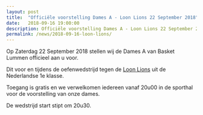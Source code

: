 ```yaml
---
layout: post
title:  "Officiële voorstelling Dames A - Loon Lions 22 September 2018"
date:   2018-09-16 19:00:00
description: Officiële voorstelling Dames A - Loon Lions 22 September 2018.
permalink: /news/2018-09-16-loon-lions/
---
```


Op Zaterdag 22 September 2018 stellen wij de Dames A van Basket Lummen officieel aan u voor.

Dit voor en tijdens de oefenwedstrijd tegen de [Loon Lions](https://www.facebook.com/loon.lions.5/) uit de Nederlandse 1e klasse. 

Toegang is gratis en we verwelkomen iedereen vanaf 20u00 in de sporthal voor de voorstelling van onze dames. 

De wedstrijd start stipt om 20u30.
